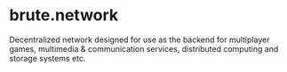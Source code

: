 # brute.network
Decentralized network designed for use as the backend for multiplayer games, multimedia &amp; communication services, distributed computing and storage systems etc.
